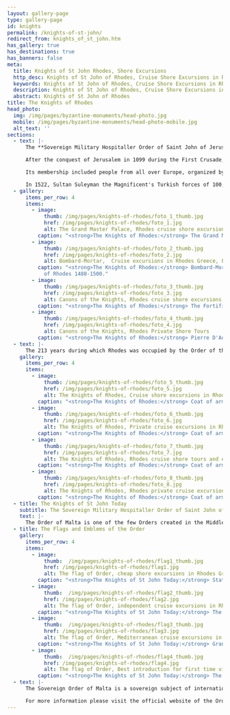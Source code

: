 ```yaml
---
layout: gallery-page
type: gallery-page
id: knights
permalink: /knights-of-st-john/
redirect_from: knights_of_st_john.htm
has_gallery: true
has_destinations: true
has_banners: false
meta:
  title: Knights of St John Rhodes, Shore Excursions
  http_desc: Knights of St John of Rhodes, Cruise Shore Excursions in Rhodes Greece
  keywords: Knights of St John of Rhodes, Cruise Shore Excursions in Rhodes Greece
  description: Knights of St John of Rhodes, Cruise Shore Excursions in Rhodes Greece
  abstract: Knights of St John of Rhodes
title: The Knights of Rhodes
head_photo:
  img: /img/pages/byzantine-monuments/head-photo.jpg
  mobile: /img/pages/byzantine-monuments/head-photo-mobile.jpg
  alt_text: ''
sections:
  - text: |-
      The **Sovereign Military Hospitaller Order of Saint John of Jerusalem** is a Roman Catholic lay religious order that governed Rhodes from 1310-1522 A.D. The Order grew out of the Knights Hospitaller, an organization founded in Jerusalem in 1050 A.D. as an Amalfitan hospital to provide care for poor and sick pilgrims to the Holy Land . Its Latin motto is Tuitio Fidei et Obsequium Pauperum which means "Défense of the faith and assistance to the poor." It is the world's oldest surviving order of chivalry.

      After the conquest of Jerusalem in 1099 during the First Crusade, the Knights organized themselves into a Catholic military order under its own charter. Following the loss of Christian-held territories of the Holy Land to Muslims, the Order operated briefly from Cyprus and then conquered Rhodes where they governed for over 200 years.

      Its membership included people from all over Europe, organized by the languages they spoke. The medieval city on Rhodes has seven gates, one for each of the languages spoken by members of the Order.

      In 1522, Sultan Suleyman the Magnificent's Turkish forces of 100,000 men laid siege to Rhodes. The Knights successfully defended themselves for six months but were finally defeated. The Turks admired the courage of the Knights and allowed them to sail away to Malta.
  - gallery:
      items_per_row: 4
      items:
        - image:
            thumb: /img/pages/knights-of-rhodes/foto_1_thumb.jpg
            href: /img/pages/knights-of-rhodes/foto_1.jpg
            alt: The Grand Master Palace, Rhodes cruise shore excursions, Rhodes Private Tours
          caption: "<strong>The Knights of Rhodes:</strong> The Grand Master's Palace"
        - image:
            thumb: /img/pages/knights-of-rhodes/foto_2_thumb.jpg
            href: /img/pages/knights-of-rhodes/foto_2.jpg
            alt: Bombard-Mortar,  Cruise excursions in Rhodes Greece, Private Tours in Rhodes
          caption: "<strong>The Knights of Rhodes:</strong> Bombard-Mortar of The Knights
            of Rhodes 1480-1500."
        - image:
            thumb: /img/pages/knights-of-rhodes/foto_3_thumb.jpg
            href: /img/pages/knights-of-rhodes/foto_3.jpg
            alt: Canons of the Knights, Rhodes cruise shore excursions, Rhodes Private Tours
          caption: "<strong>The Knights of Rhodes:</strong> The Fortifications of the Grand Masters Palace"
        - image:
            thumb: /img/pages/knights-of-rhodes/foto_4_thumb.jpg
            href: /img/pages/knights-of-rhodes/foto_4.jpg
            alt: Canons of the Knights, Rhodes Private Shore Tours
          caption: "<strong>The Knights of Rhodes:</strong> Pierre D'Aubusson Armories"
  - text: |-
      The 213 years during which Rhodes was occupied by the Order of the Knights of St. John are often considered one of the Rhodes' most flourishing periods. They left impressive evidence of their time on Rhodes and gave it the specific color which the town still retains in its invulnerable walls, its gates, its gates, churches, hospitals, inns and majestic palaces.
    gallery:
      items_per_row: 4
      items:      
        - image:
            thumb: /img/pages/knights-of-rhodes/foto_5_thumb.jpg
            href: /img/pages/knights-of-rhodes/foto_5.jpg
            alt: The Knights of Rhodes, Cruise shore excursions in Rhodes Greece
          caption: "<strong>The Knights of Rhodes:</strong> Coat of arms of the Grand Master Giovanni Battista degli Orsini (1467-1476)"
        - image:
            thumb: /img/pages/knights-of-rhodes/foto_6_thumb.jpg
            href: /img/pages/knights-of-rhodes/foto_6.jpg
            alt: The Knights of Rhodes, Private cruise excursions in Rhodes Greece
          caption: "<strong>The Knights of Rhodes:</strong> Coat of arms of the Grand Master Pierre D’ Aubusson (1476-1503)"
        - image:
            thumb: /img/pages/knights-of-rhodes/foto_7_thumb.jpg
            href: /img/pages/knights-of-rhodes/foto_7.jpg
            alt: The Knights of Rhodes, Rhodes cruise shore tours and excursions
          caption: "<strong>The Knights of Rhodes:</strong> Coat of arms of the Grand Masters Emery D’Amboise (1503-1512)"
        - image:
            thumb: /img/pages/knights-of-rhodes/foto_8_thumb.jpg
            href: /img/pages/knights-of-rhodes/foto_8.jpg
            alt: The Knights of Rhodes, Rhodes private cruise excursions
          caption: "<strong>The Knights of Rhodes:</strong> Coat of arms of the Grand Master Fabrizio del Carretto (1513 - 1521)"
  - title: The Knights of St John Today
    subtitle: The Sovereign Military Hospitaller Order of Saint John of Jerusalem, of Rhodes, and of Malta (Official Name)
    text: |-
      The Order of Malta is one of the few Orders created in the Middle Ages and still active today. It is also the only one that is at the same time religious and sovereign.  After the loss of Malta the Order settled definitively in Rome in 1834 where it owns, with extraterritoriality status, the Magistral Palace in Via Condotti 68 and the Magistral Villa on the Aventine Hill.
  - title: The Flags and Emblems of the Order
    gallery:
      items_per_row: 4
      items:
        - image:
            thumb:  /img/pages/knights-of-rhodes/flag1_thumb.jpg
            href: /img/pages/knights-of-rhodes/flag1.jpg
            alt: The flag of Order, cheap shore excursions in Rhodes Greece
          caption: "<strong>The Knights of St John Today:</strong> State-Flag"
        - image:
            thumb:  /img/pages/knights-of-rhodes/flag2_thumb.jpg
            href: /img/pages/knights-of-rhodes/flag2.jpg
            alt: The flag of Order, independent cruise excursions in Rhodes Greece
          caption: "<strong>The Knights of St John Today:</strong> The Flag of the Order’s works."
        - image:
            thumb:  /img/pages/knights-of-rhodes/flag3_thumb.jpg
            href: /img/pages/knights-of-rhodes/flag3.jpg
            alt: The flag of Order, Mediterranean cruise excursions in Rhodes
          caption: "<strong>The Knights of St John Today:</strong> Grand-Master's-Flag"
        - image:
            thumb:  /img/pages/knights-of-rhodes/flag4_thumb.jpg
            href: /img/pages/knights-of-rhodes/flag4.jpg
            alt: The flag of Order, Best introduction for first time visitors in Rhodes
          caption: "<strong>The Knights of St John Today:</strong> The Emblem of the Sovereign Order of Malta’s armorial bearing"
  - text: |-
      The Sovereign Order of Malta is a sovereign subject of international law, with its own constitution, passports, stamps, and public institutions. The Order has diplomatic relations with 104 countries - many of which non-Catholic - and missions to major European countries, as well as to European and international organizations. The original Hospitaller mission became once again the main activity of the Order, growing ever stronger during the last century. **On 2 May 2018, Fra' Giacomo Dalla Torre has been elected the 80th Grand Master of the Sovereign Order of Malta.**

      For more information please visit the official website of the Order at: <http://www.orderofmalta.int/>
---
```

